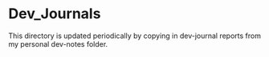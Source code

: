 # Dev_Journals

This directory is updated periodically by copying in dev-journal reports from my personal dev-notes folder.
